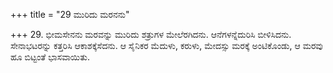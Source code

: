 +++
title = "29 ಮುರಿದು ಮರನನು"

+++
29. ಭೀಮಸೇನನು ಮರವನ್ನು ಮುರಿದು ಶತ್ರುಗಳ ಮೇಲೆರಗಿದನು. ಆನೆಗಳನ್ನೆದುರಿಸಿ ಬೀಳಿಸಿದನು. ಸೇನಾಭಟರನ್ನು ಕತ್ತರಿಸಿ ಆಕಾಶಕ್ಕೆಸೆದನು. ಆ ಸೈನಿಕರ ಮೆದುಳು, ಕರುಳು, ಮೇದಸ್ಸು ಮರಕ್ಕೆ ಅಂಟಿಕೊಂಡು, ಆ ಮರವು ಹೂ ಬಿಟ್ಟಂತೆ ಭಾಸವಾಯಿತು.